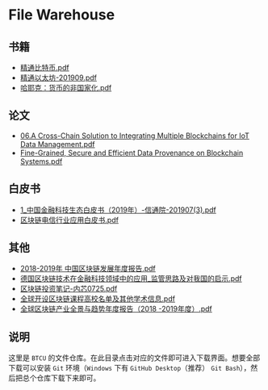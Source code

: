 # File Warehouse
## 书籍
* [精通比特币.pdf](books/精通比特币.pdf)
* [精通以太坊-201909.pdf](books/精通以太坊-201909.pdf)
* [哈耶克：货币的非国家化.pdf](books/哈耶克：货币的非国家化.pdf)

## 论文
* [06.A Cross-Chain Solution to Integrating Multiple Blockchains for IoT Data Management.pdf](books/06.A&#32;Cross-Chain&#32;Solution&#32;to&#32;Integrating&#32;Multiple&#32;Blockchains&#32;for&#32;IoT&#32;Data&#32;Management.pdf)
* [Fine-Grained, Secure and Efficient Data Provenance on Blockchain Systems.pdf](books/Fine-Grained,&#32;Secure&#32;and&#32;Efficient&#32;Data&#32;Provenance&#32;on&#32;Blockchain&#32;Systems.pdf)


## 白皮书
* [1_中国金融科技生态白皮书（2019年）-信通院-201907(3).pdf](books/1_中国金融科技生态白皮书（2019年）-信通院-201907(3).pdf)
* [区块链电信行业应用白皮书.pdf](books/区块链电信行业应用白皮书.pdf)

## 其他
* [2018-2019年 中国区块链发展年度报告.pdf](books/2018-2019年&#32;中国区块链发展年度报告.pdf)
* [德国区块链技术在金融科技领域中的应用_监管思路及对我国的启示.pdf](books/德国区块链技术在金融科技领域中的应用_监管思路及对我国的启示.pdf)
* [区块链投资笔记-内芯0725.pdf](books/区块链投资笔记-内芯0725.pdf)
* [全球开设区块链课程高校名单及其他学术信息.pdf](books/全球开设区块链课程高校名单及其他学术信息.pdf)
* [全球区块链产业全景与趋势年度报告（2018 -2019年度）.pdf](books/全球区块链产业全景与趋势年度报告（2018&#32;-2019年度）.pdf)

## 说明
这里是 `BTCU` 的文件仓库。在此目录点击对应的文件即可进入下载界面。想要全部下载可以安装 `Git` 环境（`Windows` 下有 `GitHub Desktop`（推荐） `Git Bash`），然后把总个仓库下载下来即可。